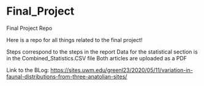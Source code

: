 # Final_Project
Final Project Repo

Here is a repo for all things related to the final project!

Steps correspond to the steps in the report
Data for the statistical section is in the Combined_Statistics.CSV file
Both articles are uploaded as a PDF

Link to the BLog:
https://sites.uwm.edu/greenl23/2020/05/11/variation-in-faunal-distributions-from-three-anatolian-sites/
